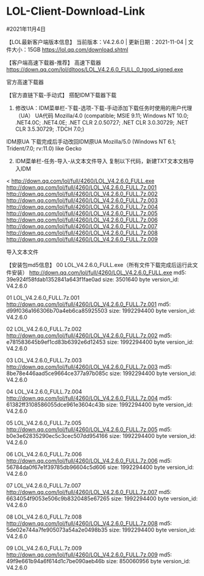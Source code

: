 # LOL-Client-Download-Link

#2021年11月4日

【LOL最新客户端版本信息】
当前版本：V4.2.6.0 | 更新日期：2021-11-04 | 文件大小：15GB
https://lol.qq.com/download.shtml

【客户端高速下载器-推荐】
高速下载器
https://down.qq.com/lol/dltoos/LOL_V4.2.6.0_FULL_0_tgod_signed.exe

官方高速下载器

【官方直链下载-手动式】
搭配IDM下载器下载
1. 修改UA：IDM菜单栏-下载-选项-下载-手动添加下载任务时使用的用户代理（UA）
UA代码
Mozilla/4.0 (compatible; MSIE 9.11; Windows NT 10.0; .NET4.0C; .NET4.0E; .NET CLR 2.0.50727; .NET CLR 3.0.30729; .NET CLR 3.5.30729; .TDCH 7.0;)

IDM原UA
下载完成后手动改回IDM原UA
Mozilla/5.0 (Windows NT 6.1; Trident/7.0; rv:11.0) like Gecko

2. IDM菜单栏-任务-导入-从文本文件导入
复制以下代码，新建TXT文本文档导入IDM

<
http://down.qq.com/lol/full/4260/LOL_V4.2.6.0_FULL.exe
http://down.qq.com/lol/full/4260/LOL_V4.2.6.0_FULL.7z.001
http://down.qq.com/lol/full/4260/LOL_V4.2.6.0_FULL.7z.002
http://down.qq.com/lol/full/4260/LOL_V4.2.6.0_FULL.7z.003
http://down.qq.com/lol/full/4260/LOL_V4.2.6.0_FULL.7z.004
http://down.qq.com/lol/full/4260/LOL_V4.2.6.0_FULL.7z.005
http://down.qq.com/lol/full/4260/LOL_V4.2.6.0_FULL.7z.006
http://down.qq.com/lol/full/4260/LOL_V4.2.6.0_FULL.7z.007
http://down.qq.com/lol/full/4260/LOL_V4.2.6.0_FULL.7z.008
http://down.qq.com/lol/full/4260/LOL_V4.2.6.0_FULL.7z.009
>

导入文本文件

【安装包md5信息】
00 LOL_V4.2.6.0_FULL.exe（所有文件下载完成后运行此文件安装）
http://down.qq.com/lol/full/4260/LOL_V4.2.6.0_FULL.exe
md5: 39e924f58fdab1352841a643f1fae0ad
size: 3501640 byte
version_id: V4.2.6.0

01 LOL_V4.2.6.0_FULL.7z.001
http://down.qq.com/lol/full/4260/LOL_V4.2.6.0_FULL.7z.001
md5: d99f036a166306b70a4eb6ca85925503
size: 1992294400 byte
version_id: V4.2.6.0

02 LOL_V4.2.6.0_FULL.7z.002
http://down.qq.com/lol/full/4260/LOL_V4.2.6.0_FULL.7z.002
md5: e781583645b9ef1cd83b6392e6d12453
size: 1992294400 byte
version_id: V4.2.6.0

03 LOL_V4.2.6.0_FULL.7z.003
http://down.qq.com/lol/full/4260/LOL_V4.2.6.0_FULL.7z.003
md5: 8be78e446aad5ce9664ce377a97b085c
size: 1992294400 byte
version_id: V4.2.6.0

04 LOL_V4.2.6.0_FULL.7z.004
http://down.qq.com/lol/full/4260/LOL_V4.2.6.0_FULL.7z.004
md5: 61382ff3108586055dce961e3604c43b
size: 1992294400 byte
version_id: V4.2.6.0

05 LOL_V4.2.6.0_FULL.7z.005
http://down.qq.com/lol/full/4260/LOL_V4.2.6.0_FULL.7z.005
md5: b0e3e62835290ec5c3cec507dd954166
size: 1992294400 byte
version_id: V4.2.6.0

06 LOL_V4.2.6.0_FULL.7z.006
http://down.qq.com/lol/full/4260/LOL_V4.2.6.0_FULL.7z.006
md5: 56784da0f67e1f39785db96604c5d606
size: 1992294400 byte
version_id: V4.2.6.0

07 LOL_V4.2.6.0_FULL.7z.007
http://down.qq.com/lol/full/4260/LOL_V4.2.6.0_FULL.7z.007
md5: 6634054f9053e506c9b8320485e67265
size: 1992294400 byte
version_id: V4.2.6.0

08 LOL_V4.2.6.0_FULL.7z.008
http://down.qq.com/lol/full/4260/LOL_V4.2.6.0_FULL.7z.008
md5: 5de02e744a7fe905073a54a2e0498b35
size: 1992294400 byte
version_id: V4.2.6.0

09 LOL_V4.2.6.0_FULL.7z.009
http://down.qq.com/lol/full/4260/LOL_V4.2.6.0_FULL.7z.009
md5: 49f9e661b94a6f614d1c7be090aeb46b
size: 850060956 byte
version_id: V4.2.6.0
